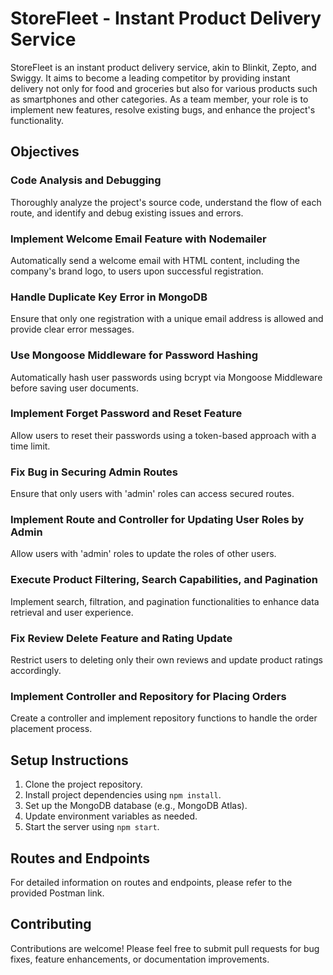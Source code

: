 # StoreFleet - Instant Product Delivery Service

StoreFleet is an instant product delivery service, akin to Blinkit, Zepto, and Swiggy. It aims to become a leading competitor by providing instant delivery not only for food and groceries but also for various products such as smartphones and other categories. As a team member, your role is to implement new features, resolve existing bugs, and enhance the project's functionality.

## Objectives

### Code Analysis and Debugging

Thoroughly analyze the project's source code, understand the flow of each route, and identify and debug existing issues and errors.

### Implement Welcome Email Feature with Nodemailer

Automatically send a welcome email with HTML content, including the company's brand logo, to users upon successful registration.

### Handle Duplicate Key Error in MongoDB

Ensure that only one registration with a unique email address is allowed and provide clear error messages.

### Use Mongoose Middleware for Password Hashing

Automatically hash user passwords using bcrypt via Mongoose Middleware before saving user documents.

### Implement Forget Password and Reset Feature

Allow users to reset their passwords using a token-based approach with a time limit.

### Fix Bug in Securing Admin Routes

Ensure that only users with 'admin' roles can access secured routes.

### Implement Route and Controller for Updating User Roles by Admin

Allow users with 'admin' roles to update the roles of other users.

### Execute Product Filtering, Search Capabilities, and Pagination

Implement search, filtration, and pagination functionalities to enhance data retrieval and user experience.

### Fix Review Delete Feature and Rating Update

Restrict users to deleting only their own reviews and update product ratings accordingly.

### Implement Controller and Repository for Placing Orders

Create a controller and implement repository functions to handle the order placement process.

## Setup Instructions

1. Clone the project repository.
2. Install project dependencies using `npm install`.
3. Set up the MongoDB database (e.g., MongoDB Atlas).
4. Update environment variables as needed.
5. Start the server using `npm start`.

## Routes and Endpoints

For detailed information on routes and endpoints, please refer to the provided Postman link.

## Contributing

Contributions are welcome! Please feel free to submit pull requests for bug fixes, feature enhancements, or documentation improvements.
